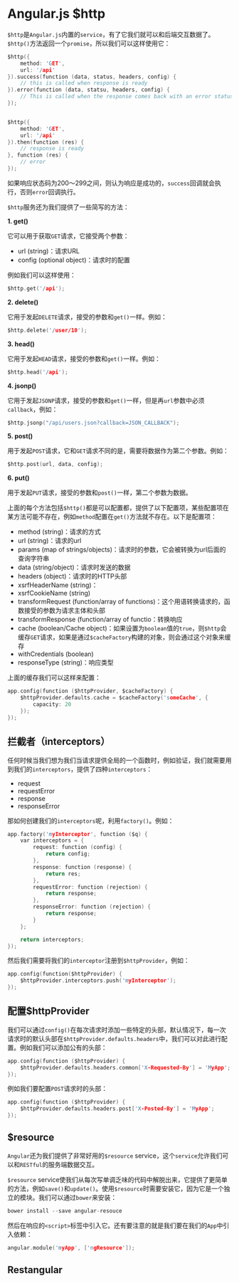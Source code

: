Angular.js $http
========

`$http`是`Angular.js`内置的`service`，有了它我们就可以和后端交互数据了。`$http()`方法返回一个`promise`，所以我们可以这样使用它：

```c
$http({
	method: 'GET',
	url: '/api'
}).success(function (data, status, headers, config) {
	// this is called when response is ready
}).error(function (data, statsu, headers, config) {
	// This is called when the response comes back with an error status
});


$http({
	method: 'GET',
	url: '/api'
}).then(function (res) {
	// response is ready
}, function (res) {
	// error
});
```

如果响应状态码为200～299之间，则认为响应是成功的，`success`回调就会执行，否则`error`回调执行。

`$http`服务还为我们提供了一些简写的方法：

**1. get()**

它可以用于获取`GET`请求，它接受两个参数：

 - url (string)：请求URL
 - config (optional object)：请求时的配置

例如我们可以这样使用：

```c
$http.get('/api');
```

**2. delete()**

它用于发起`DELETE`请求，接受的参数和`get()`一样。例如：

```c
$http.delete('/user/10');
```

**3. head()**

它用于发起`HEAD`请求，接受的参数和`get()`一样。例如：

```c
$http.head('/api');
```

**4. jsonp()**

它用于发起`JSONP`请求，接受的参数和`get()`一样，但是再`url`参数中必须`callback`，例如：

```c
$http.jsonp("/api/users.json?callback=JSON_CALLBACK");
```

**5. post()**

用于发起`POST`请求，它和`GET`请求不同的是，需要将数据作为第二个参数。例如：

```c
$http.post(url, data, config);
```

**6. put()**

用于发起`PUT`请求，接受的参数和`post()`一样，第二个参数为数据。

上面的每个方法包括`$http()`都是可以配置都，提供了以下配置项，某些配置项在某方法可能不存在，例如`method`配置在`get()`方法就不存在。以下是配置项：

 - method (string)：请求的方式
 - url (string)：请求的url
 - params (map of strings/objects)：请求时的参数，它会被转换为url后面的查询字符串
 - data (string/object)：请求时发送的数据
 - headers (object)：请求时的HTTP头部
 - xsrfHeaderName (string)：
 - xsrfCookieName (string)
 - transformRequest (function/array of functions)：这个用语转换请求的，函数接受的参数为请求主体和头部
 - transformResponse (function/array of functio：转换响应
 - cache (boolean/Cache object)：如果设置为`boolean`值的`true`，则`$http`会缓存`GET`请求，如果是通过`$cacheFactory`构建的对象，则会通过这个对象来缓存
 - withCredentials (boolean)
 - responseType (string)：响应类型

上面的缓存我们可以这样来配置：

```c
app.config(function ($httpProvider, $cacheFactory) {
	$httpProvider.defaults.cache = $cacheFactory('someCache', {
		capacity: 20
	});
});
```

## 拦截者（interceptors）

任何时候当我们想为我们当请求提供全局的一个函数时，例如验证，我们就需要用到我们的`interceptors`，提供了四种`interceptors`：

 - request
 - requestError
 - response
 - responseError

那如何创建我们的`interceptors`呢，利用`factory()`。例如：

```c
app.factory('myInterceptor', function ($q) {
	var interceptors = {
		request: function (config) {
			return config;
		},
		response: function (response) {
			return res;
		},
		requestError: function (rejection) {
			return response;
		},
		responseError: function (rejection) {
			return response;
		}
	};

	return interceptors;
});
```

然后我们需要将我们的`interceptor`注册到`$httpProvider`，例如：

```c
app.config(function($httpProvider) {
	$httpProvider.interceptors.push('myInterceptor');
});
```

## 配置$httpProvider

我们可以通过`config()`在每次请求时添加一些特定的头部，默认情况下，每一次请求时的默认头部在`$httpProvider.defaults.headers`中，我们可以对此进行配置。例如我们可以添加公有的头部：

```c
app.config(function ($httpProvider) {
	$httpProvider.defaults.headers.common['X-Requested-By'] = 'MyApp';
});
```

例如我们要配置`POST`请求时的头部：

```c
app.config(function ($httpProvider) {
	$httpProvider.defaults.headers.post['X-Posted-By'] = 'MyApp';
});
```

## $resource

`Angular`还为我们提供了非常好用的`$resource` service，这个`service`允许我们可以和`RESTful`的服务端数据交互。

`$resource` service使我们从每次写单调乏味的代码中解脱出来，它提供了更简单的方法，例如`save()`和`update()`。使用`$resource`时需要安装它，因为它是一个独立的模块。我们可以通过`bower`来安装：

```c
bower install --save angular-resouce
```

然后在响应的`<script>`标签中引入它。还有要注意的就是我们要在我们的`App`中引入依赖：

```c
angular.module('myApp', ['ngResource']);
```

## Restangular


